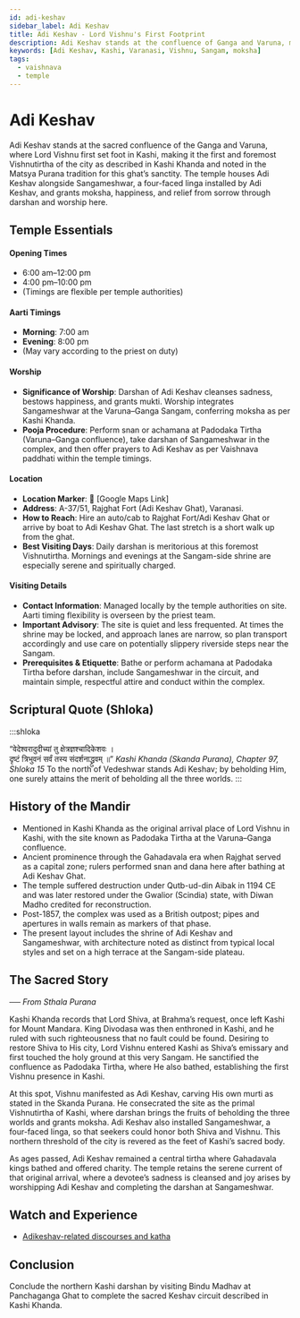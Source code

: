 ```yaml
---
id: adi-keshav
sidebar_label: Adi Keshav
title: Adi Keshav - Lord Vishnu's First Footprint
description: Adi Keshav stands at the confluence of Ganga and Varuna, marking Lord Vishnu's first arrival in Kashi, and granting moksha, happiness, and relief from sorrow.
keywords: [Adi Keshav, Kashi, Varanasi, Vishnu, Sangam, moksha]
tags:
  - vaishnava
  - temple
---
```


# Adi Keshav

Adi Keshav stands at the sacred confluence of the Ganga and Varuna, where Lord Vishnu first set foot in Kashi, making it the first and foremost Vishnutirtha of the city as described in Kashi Khanda and noted in the Matsya Purana tradition for this ghat’s sanctity. The temple houses Adi Keshav alongside Sangameshwar, a four-faced linga installed by Adi Keshav, and grants moksha, happiness, and relief from sorrow through darshan and worship here.

## Temple Essentials

#### Opening Times

- 6:00 am–12:00 pm
- 4:00 pm–10:00 pm
- (Timings are flexible per temple authorities)

#### Aarti Timings

- **Morning**: 7:00 am
- **Evening**: 8:00 pm
- (May vary according to the priest on duty)

#### Worship

- **Significance of Worship**: Darshan of Adi Keshav cleanses sadness, bestows happiness, and grants mukti. Worship integrates Sangameshwar at the Varuna–Ganga Sangam, conferring moksha as per Kashi Khanda.
- **Pooja Procedure**: Perform snan or achamana at Padodaka Tirtha (Varuna–Ganga confluence), take darshan of Sangameshwar in the complex, and then offer prayers to Adi Keshav as per Vaishnava paddhati within the temple timings.

#### Location

- **Location Marker**: 📍 [Google Maps Link]
- **Address**: A-37/51, Rajghat Fort (Adi Keshav Ghat), Varanasi.
- **How to Reach**: Hire an auto/cab to Rajghat Fort/Adi Keshav Ghat or arrive by boat to Adi Keshav Ghat. The last stretch is a short walk up from the ghat.
- **Best Visiting Days**: Daily darshan is meritorious at this foremost Vishnutirtha. Mornings and evenings at the Sangam-side shrine are especially serene and spiritually charged.

#### Visiting Details

- **Contact Information**: Managed locally by the temple authorities on site. Aarti timing flexibility is overseen by the priest team.
- **Important Advisory**: The site is quiet and less frequented. At times the shrine may be locked, and approach lanes are narrow, so plan transport accordingly and use care on potentially slippery riverside steps near the Sangam.
- **Prerequisites & Etiquette**: Bathe or perform achamana at Padodaka Tirtha before darshan, include Sangameshwar in the circuit, and maintain simple, respectful attire and conduct within the complex.

## Scriptural Quote (Shloka)

:::shloka

<Verse>
“वेदेश्वरादुदीच्यां तु क्षेत्रज्ञश्चादिकेशवः । <br/>
दृष्टं त्रिभुवनं सर्वं तस्य संदर्शनाद्ध्रुवम् ॥”
</Verse>

<Source>
<em> Kashi Khanda (Skanda Purana), Chapter 97, Shloka 15 </em>
</Source>

<Translation>
    To the north of Vedeshwar stands Adi Keshav; by beholding Him, one surely attains the merit of beholding all the three worlds.
</Translation>
:::

## History of the Mandir

- Mentioned in Kashi Khanda as the original arrival place of Lord Vishnu in Kashi, with the site known as Padodaka Tirtha at the Varuna–Ganga confluence.
- Ancient prominence through the Gahadavala era when Rajghat served as a capital zone; rulers performed snan and dana here after bathing at Adi Keshav Ghat.
- The temple suffered destruction under Qutb-ud-din Aibak in 1194 CE and was later restored under the Gwalior (Scindia) state, with Diwan Madho credited for reconstruction.
- Post-1857, the complex was used as a British outpost; pipes and apertures in walls remain as markers of that phase.
- The present layout includes the shrine of Adi Keshav and Sangameshwar, with architecture noted as distinct from typical local styles and set on a high terrace at the Sangam-side plateau.

## The Sacred Story

_── From Sthala Purana_

Kashi Khanda records that Lord Shiva, at Brahma’s request, once left Kashi for Mount Mandara. King Divodasa was then enthroned in Kashi, and he ruled with such righteousness that no fault could be found. Desiring to restore Shiva to His city, Lord Vishnu entered Kashi as Shiva’s emissary and first touched the holy ground at this very Sangam. He sanctified the confluence as Padodaka Tirtha, where He also bathed, establishing the first Vishnu presence in Kashi.

At this spot, Vishnu manifested as Adi Keshav, carving His own murti as stated in the Skanda Purana. He consecrated the site as the primal Vishnutirtha of Kashi, where darshan brings the fruits of beholding the three worlds and grants moksha. Adi Keshav also installed Sangameshwar, a four-faced linga, so that seekers could honor both Shiva and Vishnu. This northern threshold of the city is revered as the feet of Kashi’s sacred body.

As ages passed, Adi Keshav remained a central tirtha where Gahadavala kings bathed and offered charity. The temple retains the serene current of that original arrival, where a devotee’s sadness is cleansed and joy arises by worshipping Adi Keshav and completing the darshan at Sangameshwar.

## Watch and Experience

- [Adikeshav-related discourses and katha](https://www.youtube.com/playlist?list=PLhtmKWc6vRTC69CWNZyzLfDawP7A1IhYW)

## Conclusion

Conclude the northern Kashi darshan by visiting Bindu Madhav at Panchaganga Ghat to complete the sacred Keshav circuit described in Kashi Khanda.
